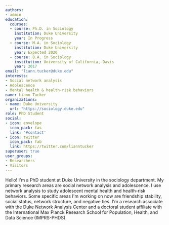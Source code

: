 ```yaml
---
authors:
- admin
education:
  courses:
  - course: Ph.D. in Sociology
    institution: Duke University
    year: In Progress
  - course: M.A. in Sociology
    institution: Duke University
    year: Expected 2020
  - course: B.A. in Sociology
    institution: University of California, Davis
    year: 2017
email: "liann.tucker@duke.edu"
interests:
- Social network analysis
- Adolescence
- Mental health & health-risk behaviors
name: Liann Tucker
organizations:
- name: Duke University
  url: "https://sociology.duke.edu"
role: PhD Student
social:
- icon: envelope
  icon_pack: fas
  link: '#contact'
- icon: twitter
  icon_pack: fab
  link: https://twitter.com/lianntucker
superuser: true
user_groups:
- Researchers
- Visitors
---
```


Hello! I'm a PhD student at Duke University in the sociology department. My primary research areas are social network analysis and adolescence. I use network analysis to study adolescent mental health and health-risk behaviors. Some specific areas I'm working on now are friendship stability, social status, network structure, and negative ties. I'm a research associate with the Duke Network Analysis Center and a doctoral student affiliate with the International Max Planck Research School for Population, Health, and Data Science (IMPRS-PHDS).

